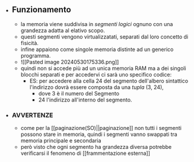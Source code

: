 - ## Funzionamento
	- la memoria viene suddivisa in _segmenti logici_ ognuno con una grandezza adatta al elativo scopo. 
	- questi segmenti vengono virtualizzatati, separati dal loro concetto di fisicità.
	- infine appaiono come singole memoria distinte ad un generico programma.
	- ![[Pasted image 20240530175336.png]]
	- quindi non si accede più ad un unica memoria RAM ma a dei singoli blocchi separati e per accedervi ci sarà uno specifico codice:
		- ES: per accedere alla cella 24 del segmento dell'albero sintattico l'indirizzo dovrà essere composta da una _tupla_ (3, 24), 
			- dove 3 è il numero del Segmento
			-  24 l'indirizzo all'interno del segmento.
- ### AVVERTENZE
	- come per la [[paginazione(SO)||paginazione]] non tutti i segmenti possono stare in memoria, quindi i segmenti vanno swappati tra memoria principale e secondaria
	- però visto che ogni segmento ha grandezza diversa potrebbe verificarsi il fenomeno di [[frammentazione esterna]] 